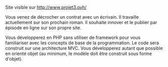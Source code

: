 Site visible sur http://www.projet3.ovh/

Vous venez de décrocher un contrat avec un écrivain. Il travaille actuellement sur son prochain roman. Il souhaite innover et le publier par épisode en ligne sur son propre site.

Vous développerez en PHP sans utiliser de framework pour vous familiariser avec les concepts de base de la programmation. Le code sera construit sur une architecture MVC. Vous développerez autant que possible en orienté objet (au minimum, le modèle doit être construit sous forme d'objet).
